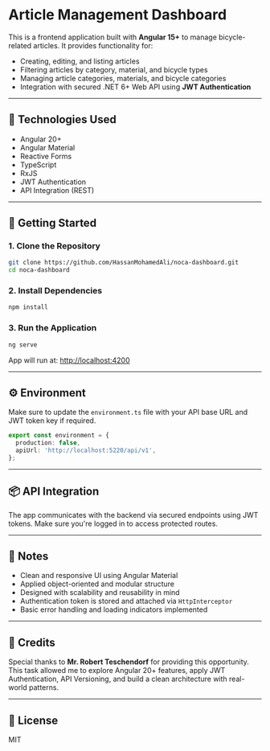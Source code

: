 # Article Management Dashboard

This is a frontend application built with **Angular 15+** to manage bicycle-related articles. It provides functionality for:

- Creating, editing, and listing articles
- Filtering articles by category, material, and bicycle types
- Managing article categories, materials, and bicycle categories
- Integration with secured .NET 6+ Web API using **JWT Authentication**

---

## 🔧 Technologies Used

- Angular 20+
- Angular Material
- Reactive Forms
- TypeScript
- RxJS
- JWT Authentication
- API Integration (REST)

---

## 🚀 Getting Started

### 1. Clone the Repository

```bash
git clone https://github.com/HassanMohamedAli/noca-dashboard.git
cd noca-dashboard
```

### 2. Install Dependencies

```bash
npm install
```

### 3. Run the Application

```bash
ng serve
```

App will run at: [http://localhost:4200](http://localhost:4200)

---

## ⚙️ Environment

Make sure to update the `environment.ts` file with your API base URL and JWT token key if required.

```ts
export const environment = {
  production: false,
  apiUrl: 'http://localhost:5220/api/v1',
};
```

---

## 📦 API Integration

The app communicates with the backend via secured endpoints using JWT tokens. Make sure you're logged in to access protected routes.

---

## 📌 Notes

- Clean and responsive UI using Angular Material
- Applied object-oriented and modular structure
- Designed with scalability and reusability in mind
- Authentication token is stored and attached via `HttpInterceptor`
- Basic error handling and loading indicators implemented

---

## 🙏 Credits

Special thanks to **Mr. Robert Teschendorf** for providing this opportunity.  
This task allowed me to explore Angular 20+ features, apply JWT Authentication, API Versioning, and build a clean architecture with real-world patterns.

---

## 📄 License

MIT